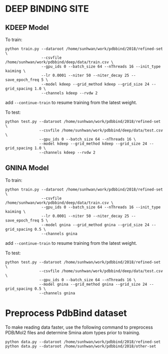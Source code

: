 # DEEP BINDING SITE

## KDEEP Model

To train:

    python train.py --dataroot /home/sunhwan/work/pdbbind/2018/refined-set \
                    --csvfile /home/sunhwan/work/pdbbind/deep/data/train.csv \
                    --gpu_ids 0 --batch_size 64 --nThreads 16 --init_type kaiming \
                    --lr 0.0001 --niter 50 --niter_decay 25 --save_epoch_freq 5 \
                    --model kdeep --grid_method kdeep --grid_size 24 --grid_spacing 1.0 \
                    --channels kdeep --rvdw 2

add `--continue-train` to resume training from the latest weight.

To test:

    python test.py --dataroot /home/sunhwan/work/pdbbind/2018/refined-set \
                   --csvfile /home/sunhwan/work/pdbbind/deep/data/test.csv \
                   --gpu_ids 0 --batch_size 64 --nThreads 16 \
                   --model kdeep --grid_method kdeep --grid_size 24 --grid_spacing 1.0 \
                   --channels kdeep --rvdw 2

## GNINA Model

To train:

    python train.py --dataroot /home/sunhwan/work/pdbbind/2018/refined-set \
                    --csvfile /home/sunhwan/work/pdbbind/deep/data/train.csv \
                    --gpu_ids 0 --batch_size 64 --nThreads 16 --init_type kaiming \
                    --lr 0.0001 --niter 50 --niter_decay 25 --save_epoch_freq 5 \
                    --model gnina --grid_method gnina --grid_size 24 --grid_spacing 0.5 \
                    --channels gnina

add `--continue-train` to resume training from the latest weight.

To test:

    python test.py --dataroot /home/sunhwan/work/pdbbind/2018/refined-set \
                   --csvfile /home/sunhwan/work/pdbbind/deep/data/test.csv \
                   --gpu_ids 0 --batch_size 64 --nThreads 16 \
                   --model gnina --grid_method gnina --grid_size 24 --grid_spacing 0.5 \
                   --channels gnina

# Preprocess PdbBind dataset

To make reading data faster, use the following command to preprocess PDB/Mol2 files and determine
Smina atom types prior to training.

    python data.py --dataroot /home/sunhwan/work/pdbbind/2018/refined-set
    python data.py --dataroot /home/sunhwan/work/pdbbind/2018/other-set
